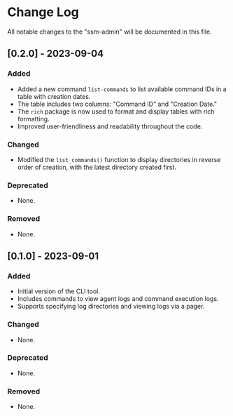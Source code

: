 # Change Log

All notable changes to the "ssm-admin" will be documented in this file.

## [0.2.0] - 2023-09-04

### Added

- Added a new command `list-commands` to list available command IDs in a table with creation dates.
- The table includes two columns: "Command ID" and "Creation Date."
- The `rich` package is now used to format and display tables with rich formatting.
- Improved user-friendliness and readability throughout the code.

### Changed

- Modified the `list_commands()` function to display directories in reverse order of creation, with the latest directory created first.

### Deprecated

- None.

### Removed

- None.

## [0.1.0] - 2023-09-01

### Added

- Initial version of the CLI tool.
- Includes commands to view agent logs and command execution logs.
- Supports specifying log directories and viewing logs via a pager.

### Changed

- None.

### Deprecated

- None.

### Removed

- None.
